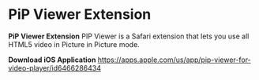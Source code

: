 # PiP Viewer Extension
**PiP Viewer Extension** PIP Viewer is a Safari extension that lets you use all HTML5 video in Picture in Picture mode.

**Download iOS Application**
https://apps.apple.com/us/app/pip-viewer-for-video-player/id6466286434
